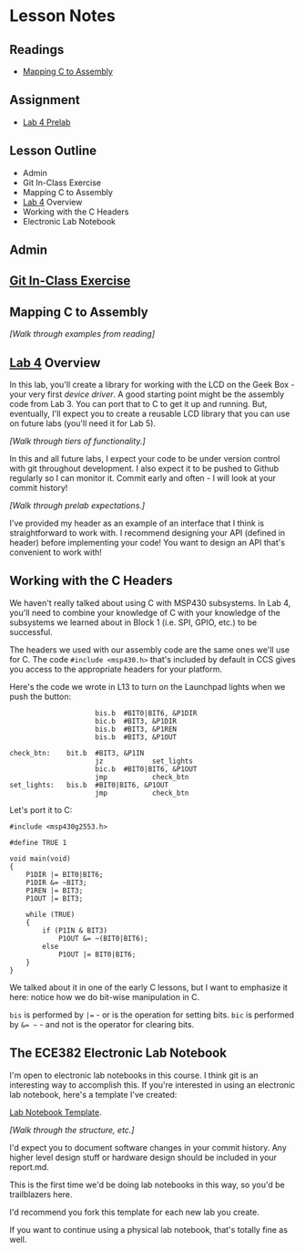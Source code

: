 # Lesson Notes

## Readings
- [Mapping C to Assembly](L24_Mapping_C_to_Assembly.html)

## Assignment
- [Lab 4 Prelab](/labs/lab4/index.html)

## Lesson Outline
- Admin
- Git In-Class Exercise
- Mapping C to Assembly
- [Lab 4](/labs/lab4/index.html) Overview
- Working with the C Headers
- Electronic Lab Notebook

## Admin

## [Git In-Class Exercise](L24_git_in_class.html)

## Mapping C to Assembly

*[Walk through examples from reading]*

## [Lab 4](/labs/lab4/index.html) Overview

In this lab, you'll create a library for working with the LCD on the Geek Box - your very first *device driver*.  A good starting point might be the assembly code from Lab 3.  You can port that to C to get it up and running.  But, eventually, I'll expect you to create a reusable LCD library that you can use on future labs (you'll need it for Lab 5).

*[Walk through tiers of functionality.]*

In this and all future labs, I expect your code to be under version control with git throughout development.  I also expect it to be pushed to Github regularly so I can monitor it.  Commit early and often - I will look at your commit history!

*[Walk through prelab expectations.]*

I've provided my header as an example of an interface that I think is straightforward to work with.  I recommend designing your API (defined in header) before implementing your code!  You want to design an API that's convenient to work with!

## Working with the C Headers

We haven't really talked about using C with MSP430 subsystems.  In Lab 4, you'll need to combine your knowledge of C with your knowledge of the subsystems we learned about in Block 1 (i.e. SPI, GPIO, etc.) to be successful.

The headers we used with our assembly code are the same ones we'll use for C.  The code `#include <msp430.h>` that's included by default in CCS gives you access to the appropriate headers for your platform.

Here's the code we wrote in L13 to turn on the Launchpad lights when we push the button:
```
                     bis.b  #BIT0|BIT6, &P1DIR
                     bic.b  #BIT3, &P1DIR
                     bis.b  #BIT3, &P1REN
                     bis.b  #BIT3, &P1OUT
 
check_btn:    bit.b  #BIT3, &P1IN
                     jz            set_lights
                     bic.b  #BIT0|BIT6, &P1OUT
                     jmp           check_btn
set_lights:   bis.b  #BIT0|BIT6, &P1OUT
                     jmp           check_btn
```

Let's port it to C:
```
#include <msp430g2553.h>

#define TRUE 1

void main(void)
{
    P1DIR |= BIT0|BIT6;
    P1DIR &= ~BIT3;
    P1REN |= BIT3;
    P1OUT |= BIT3;

    while (TRUE)
    {
        if (P1IN & BIT3)
            P1OUT &= ~(BIT0|BIT6);
        else
            P1OUT |= BIT0|BIT6;
    }
}
```

We talked about it in one of the early C lessons, but I want to emphasize it here: notice how we do bit-wise manipulation in C.

`bis` is performed by `|=` - or is the operation for setting bits.  `bic` is performed by `&= ~` - and not is the operator for clearing bits.

## The ECE382 Electronic Lab Notebook

I'm open to electronic lab notebooks in this course.  I think git is an interesting way to accomplish this.  If you're interested in using an electronic lab notebook, here's a template I've created:

[Lab Notebook Template](https://github.com/toddbranch/electronic_lab_notebook).

*[Walk through the structure, etc.]*

I'd expect you to document software changes in your commit history.  Any higher level design stuff or hardware design should be included in your report.md.

This is the first time we'd be doing lab notebooks in this way, so you'd be trailblazers here.

I'd recommend you fork this template for each new lab you create.

If you want to continue using a physical lab notebook, that's totally fine as well.

